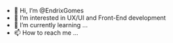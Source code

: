 - 👋 Hi, I’m @EndrixGomes
- 👀 I’m interested in UX/UI and Front-End development
- 🌱 I’m currently learning ...
- 📫 How to reach me ...

